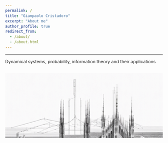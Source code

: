```yaml
---
permalink: /
title: "Giampaolo Cristadoro"
excerpt: "About me"
author_profile: true
redirect_from: 
  - /about/
  - /about.html
---
```



------

Dynamical systems, probability, information theory and their applications

![illustrations](/images/AI-Milano2.png)
------

